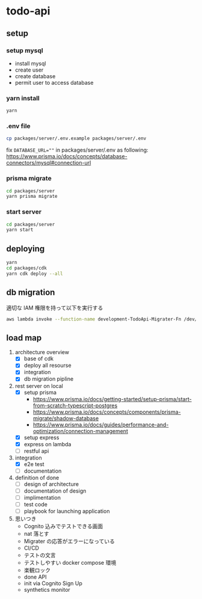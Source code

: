 # todo-api

## setup

### setup mysql

- install mysql
- create user
- create database
- permit user to access database

### yarn install

```sh
yarn
```

### .env file

```sh
cp packages/server/.env.example packages/server/.env
```

fix `DATABASE_URL=""` in packages/server/.env as following:
https://www.prisma.io/docs/concepts/database-connectors/mysql#connection-url

### prisma migrate

```sh
cd packages/server
yarn prisma migrate
```

### start server

```sh
cd packages/server
yarn start
```

## deploying

```sh
yarn
cd packages/cdk
yarn cdk deploy --all
```

## db migration

適切な IAM 権限を持って以下を実行する

```sh
aws lambda invoke --function-name development-TodoApi-Migrater-Fn /dev/stdout
```

## load map

1. architecture overview
   - [x] base of cdk
   - [x] deploy all resourse
   - [x] integration
   - [x] db migration pipline
1. rest server on local
   - [x] setup prisma
     - https://www.prisma.io/docs/getting-started/setup-prisma/start-from-scratch-typescript-postgres
     - https://www.prisma.io/docs/concepts/components/prisma-migrate/shadow-database
     - https://www.prisma.io/docs/guides/performance-and-optimization/connection-management
   - [x] setup express
   - [x] express on lambda
   - [ ] restful api
1. integration
   - [x] e2e test
   - [ ] documentation
1. definition of done
   - [ ] design of architecture
   - [ ] documentation of design
   - [ ] implimentation
   - [ ] test code
   - [ ] playbook for launching application
1. 思いつき
   - Cognito 込みでテストできる画面
   - nat 落とす
   - Migrater の応答がエラーになっている
   - CI/CD
   - テストの文言
   - テストしやすい docker compose 環境
   - 楽観ロック
   - done API
   - init via Cognito Sign Up
   - synthetics monitor
